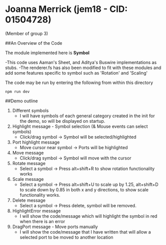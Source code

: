 # Joanna Merrick (jem18 - CID: 01504728)
(Member of group 3)

##An Overview of the Code

The module implemented here is **Symbol**

-This code uses Aaman's Sheet, and Aditya's Buswire implementations as stubs.
-The renderer.fs has also been modified to fit with these modules and add some features specific to symbol such as 'Rotation' and 'Scaling'

The code may be run by entering the following from within this directory
```
npm run dev
```

##Demo outline

1. Different symbols
    * I will have symbols of each general category created in the init for the demo, so will be displayed on startup.
2. Highlight message - Symbol selection (& Mouse events can select symbols)
    * Click/drag symbol -> Symbol will be selected/highlighted
3. Port highlight message
    * Move cursor near symbol -> Ports will be highlighted
4. Move message
    * Click/drag symbol -> Symbol will move with the cursor
4. Rotate message
    * Select a symbol -> Press alt+shift+R to show rotation functionality works
5. Scale message
    * Select a symbol -> Press alt+shift+U to scale up by 1.25, alt+shift+D to scale down by 0.85 in both x and y directions, to show scale functionality works.
6. Delete message
    * Select a symbol -> Press delete, symbol will be removed.
7. HighlightError message
    * I will show the code/message which will highlight the symbol in red when there is an error
7. DragPort message - Move ports manually
    * I will show the code/message that I have written that will allow a selected port to be moved to another location

